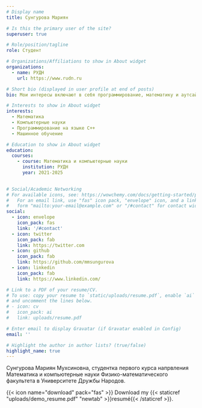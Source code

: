```yaml
---
# Display name
title: Сунгурова Мариян

# Is this the primary user of the site?
superuser: true

# Role/position/tagline
role: Студент

# Organizations/Affiliations to show in About widget
organizations:
  - name: РУДН
    url: https://www.rudn.ru

# Short bio (displayed in user profile at end of posts)
bio: Мои интересы включают в себя программирование, математику и аутсайдерское искусство.

# Interests to show in About widget
interests:
  - Математика
  - Компьютерные науки
  - Программирование на языке С++
  - Машинное обучение

# Education to show in About widget
education:
  courses:
    - course: Математика и компьютерные науки
      institution: РУДН
      year: 2021-2025
   

# Social/Academic Networking
# For available icons, see: https://wowchemy.com/docs/getting-started/page-builder/#icons
#   For an email link, use "fas" icon pack, "envelope" icon, and a link in the
#   form "mailto:your-email@example.com" or "/#contact" for contact widget.
social:
  - icon: envelope
    icon_pack: fas
    link: '/#contact'
  - icon: twitter
    icon_pack: fab
    link: https://twitter.com
  - icon: github
    icon_pack: fab
    link: https://github.com/mmsungurova
  - icon: linkedin
    icon_pack: fab
    link: https://www.linkedin.com/

# Link to a PDF of your resume/CV.
# To use: copy your resume to `static/uploads/resume.pdf`, enable `ai` icons in `params.toml`,
# and uncomment the lines below.
# - icon: cv
#   icon_pack: ai
#   link: uploads/resume.pdf

# Enter email to display Gravatar (if Gravatar enabled in Config)
email: ''

# Highlight the author in author lists? (true/false)
highlight_name: true
---
```


Сунгурова Мариян Мухсиновна, студентка первого курса напрвления Математика и компьютерные науки 
Физико-математического факультета в Университете Дружбы Народов. 

{{< icon name="download" pack="fas" >}} Download my {{< staticref "uploads/demo_resume.pdf" "newtab" >}}resumé{{< /staticref >}}.
